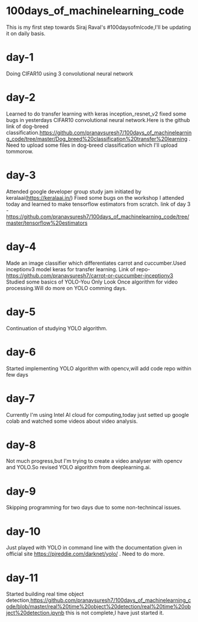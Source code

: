 # 100days_of_machinelearning_code
This is my first step towards Siraj Raval's #100daysofmlcode,I'll be updating it on daily basis. 
# day-1 
Doing CIFAR10 using 3 convolutional neural network
# day-2
Learned to do transfer learning with keras inception_resnet_v2 fixed some bugs in yesterdays CIFAR10 convolutional neural network.Here is the github link of dog-breed classification.https://github.com/pranavsuresh7/100days_of_machinelearning_code/tree/master/Dog_breed%20classification%20transfer%20learning . Need to upload some files in dog-breed classification which I'll upload tommorow.
# day-3 
Attended google developer group study jam initiated by keralaai(https://keralaai.in/)
Fixed some bugs on the workshop I attended today and learned to make tensorflow estimators from scratch.
link of day 3 - https://github.com/pranavsuresh7/100days_of_machinelearning_code/tree/master/tensorflow%20estimators
# day-4
Made an image classifier which differentiates carrot and cuccumber.Used inceptionv3 model keras for transfer learning.
Link of repo-https://github.com/pranavsuresh7/carrot-or-cuccumber-inceptionv3
Studied some basics of YOLO-You Only Look Once algorithm for video processing.Will do more on YOLO comming days.
# day-5
Continuation of studying YOLO algorithm.
# day-6 
Started implementing YOLO algorithm with opencv,will add code repo within few days
# day-7 
Currently I'm using Intel AI cloud for computing,today just setted up google colab and watched some videos about video analysis.
# day-8
Not much progress,but I'm trying to create a video analyser with opencv and YOLO.So revised YOLO algorithm from deeplearning.ai.
# day-9 
Skipping programming for two days due to some non-technincal issues.
# day-10 
Just played with YOLO in command line with the documentation given in official site https://pjreddie.com/darknet/yolo/ .
Need to do more.
# day-11
Started building real time object detection,https://github.com/pranavsuresh7/100days_of_machinelearning_code/blob/master/real%20time%20object%20detection/real%20time%20object%20detection.ipynb this is not complete,I have just started it.
